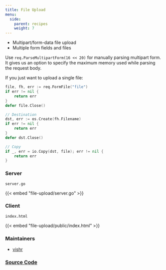 ```yaml
---
title: File Upload
menu:
  side:
    parent: recipes
    weight: 7
---
```


- Multipart/form-data file upload
- Multiple form fields and files

Use `req.ParseMultipartForm(16 << 20)` for manually parsing multipart form. It gives
us an option to specify the maximum memory used while parsing the request body.

If you just want to upload a single file:

```go
file, fh, err := req.FormFile("file")
if err != nil {
    return err
}
defer file.Close()

// Destination
dst, err := os.Create(fh.Filename)
if err != nil {
    return err
}
defer dst.Close()

// Copy
if _, err = io.Copy(dst, file); err != nil {
    return err
}
```

### Server

`server.go`

{{< embed "file-upload/server.go" >}}

### Client

`index.html`

{{< embed "file-upload/public/index.html" >}}

### Maintainers

- [vishr](https://github.com/vishr)

### [Source Code](https://github.com/vishr/echo-recipes/blob/master/v1/file-upload)
